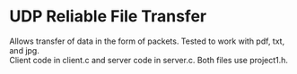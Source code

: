 # UDP Reliable File Transfer 
Allows transfer of data in the form of packets. Tested to work with pdf, txt, and jpg. </br>
Client code in client.c and server code in server.c. Both files use project1.h.
